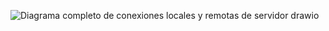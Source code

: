 ![Diagrama completo de conexiones locales y remotas de servidor drawio](https://github.com/user-attachments/assets/133aba5e-0430-4d11-8e46-0fb583ae4438)
